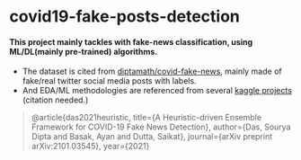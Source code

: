 # covid19-fake-posts-detection

#### This project mainly tackles with fake-news classification, using ML/DL(mainly pre-trained) algorithms.
- The dataset is cited from [diptamath/covid-fake-news](https://github.com/diptamath/covid_fake_news), mainly made of fake/real twitter social media posts with labels.
- And EDA/ML methodologies are referenced from several [kaggle projects](https://www.kaggle.com/akarsh1/step-by-step-analysis-of-disaster-tweets) (citation needed.)

<blockquote>
@article{das2021heuristic,
title={A Heuristic-driven Ensemble Framework for COVID-19 Fake News Detection},
author={Das, Sourya Dipta and Basak, Ayan and Dutta, Saikat},
journal={arXiv preprint arXiv:2101.03545},
year={2021}
</blockquote>
